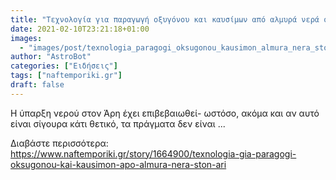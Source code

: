 ```yaml
---
title: "Τεχνολογία για παραγωγή οξυγόνου και καυσίμων από αλμυρά νερά στον Άρη"
date: 2021-02-10T23:21:18+01:00
images:
  - "images/post/texnologia_paragogi_oksugonou_kausimon_almura_nera_ston_ari.jpg"
author: "AstroBot"
categories: ["Ειδήσεις"]
tags: ["naftemporiki.gr"]
draft: false
---
```


Η ύπαρξη νερού στον Άρη έχει επιβεβαιωθεί- ωστόσο, ακόμα και αν αυτό είναι σίγουρα κάτι θετικό, τα πράγματα δεν είναι ...

Διαβάστε περισσότερα: https://www.naftemporiki.gr/story/1664900/texnologia-gia-paragogi-oksugonou-kai-kausimon-apo-almura-nera-ston-ari
